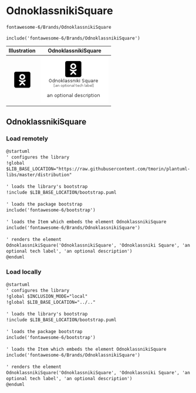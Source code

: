 # OdnoklassnikiSquare


```text
fontawesome-6/Brands/OdnoklassnikiSquare
```

```text
include('fontawesome-6/Brands/OdnoklassnikiSquare')
```



| Illustration | OdnoklassnikiSquare |
| :---: | :---: |
| ![illustration for Illustration](../../fontawesome-6/Brands/OdnoklassnikiSquare.png) | ![illustration for OdnoklassnikiSquare](../../fontawesome-6/Brands/OdnoklassnikiSquare.Local.png) |




## OdnoklassnikiSquare

### Load remotely
```plantuml
@startuml
' configures the library
!global $LIB_BASE_LOCATION="https://raw.githubusercontent.com/tmorin/plantuml-libs/master/distribution"

' loads the library's bootstrap
!include $LIB_BASE_LOCATION/bootstrap.puml

' loads the package bootstrap
include('fontawesome-6/bootstrap')

' loads the Item which embeds the element OdnoklassnikiSquare
include('fontawesome-6/Brands/OdnoklassnikiSquare')

' renders the element
OdnoklassnikiSquare('OdnoklassnikiSquare', 'Odnoklassniki Square', 'an optional tech label', 'an optional description')
@enduml
```

### Load locally
```plantuml
@startuml
' configures the library
!global $INCLUSION_MODE="local"
!global $LIB_BASE_LOCATION="../.."

' loads the library's bootstrap
!include $LIB_BASE_LOCATION/bootstrap.puml

' loads the package bootstrap
include('fontawesome-6/bootstrap')

' loads the Item which embeds the element OdnoklassnikiSquare
include('fontawesome-6/Brands/OdnoklassnikiSquare')

' renders the element
OdnoklassnikiSquare('OdnoklassnikiSquare', 'Odnoklassniki Square', 'an optional tech label', 'an optional description')
@enduml
```

